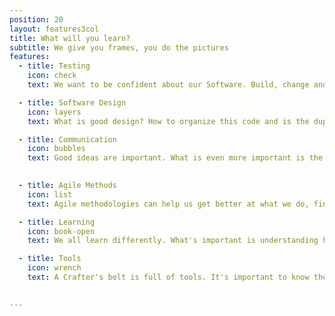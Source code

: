 ```yaml
---
position: 20
layout: features3col
title: What will you learn?
subtitle: We give you frames, you do the pictures
features:
  - title: Testing
    icon: check
    text: We want to be confident about our Software. Build, change and delete code without fear. And for that, we need tests in place that can tell us when we mess up. You will learn how to write well crafted tests for well crafted Software in a way that will make you wonder how you could live without them.

  - title: Software Design
    icon: layers
    text: What is good design? How to organize this code and is the duplication you just noitced a problem? We don't have the ultimate answers but we can teach you how to ask the right questions in order to make informed decisions.

  - title: Communication
    icon: bubbles
    text: Good ideas are important. What is even more important is the ability to convey their value to others. You will learn how to communicate assertively by practicing in both oral and written form.
    

  - title: Agile Methods
    icon: list
    text: Agile methodologies can help us get better at what we do, find our weaknesses and improve how we collaborate. You will make work more fun by applying them effectively.

  - title: Learning
    icon: book-open
    text: We all learn differently. What's important is understanding how we learn. You will discover your own personal way of learning and use it everyday to improve your knowledge.

  - title: Tools
    icon: wrench
    text: A Crafter's belt is full of tools. It's important to know the tools of our trade and which kind of problems they solve. You will add tools to your own belt and learn when to use them.
      

---
```

